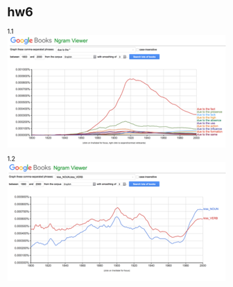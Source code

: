 # hw6

1.1
![](https://github.com/DenisRaila/hw6/blob/master/Снимок%20экрана%202018-04-09%20в%2022.08.59.png)

1.2
![](https://github.com/DenisRaila/hw6/blob/master/Снимок%20экрана%202018-04-09%20в%2023.07.03.png)
